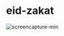 # eid-zakat
 
![screencapture-min](https://user-images.githubusercontent.com/55896761/179473811-997ee6c1-65b0-40c0-8cf1-fc498e73a101.png)
